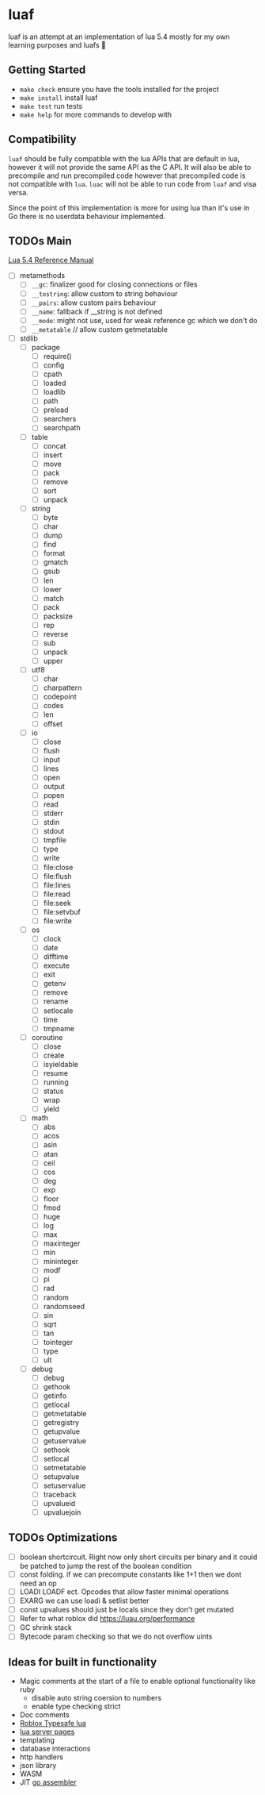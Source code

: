 # luaf
luaf is an attempt at an implementation of lua 5.4 mostly for my own learning
purposes and luafs 🤠

## Getting Started
- `make check` ensure you have the tools installed for the project
- `make install` install luaf
- `make test` run tests
- `make help` for more commands to develop with

## Compatibility
`luaf` should be fully compatible with the lua APIs that are default in lua,
however it will not provide the same API as the C API. It will also be able to
precompile and run precompiled code however that precompiled code is not compatible
with `lua`. `luac` will not be able to run code from `luaf` and visa versa.

Since the point of this implementation is more for using lua than it's use in Go
there is no userdata behaviour implemented.

## TODOs Main
[Lua 5.4 Reference Manual](https://www.lua.org/manual/5.4/)
- [ ] metamethods
  - [ ] `__gc`: finalizer good for closing connections or files
  - [ ] `__tostring`: allow custom to string behaviour
  - [ ] `__pairs`: allow custom pairs behaviour
  - [ ] `__name`: fallback if __string is not defined
  - [ ] `__mode`: might not use, used for weak reference gc which we don't do
  - [ ] `__metatable` // allow custom getmetatable
- [ ] stdlib
  - [ ] package
    - [ ] require()
    - [ ] config
    - [ ] cpath
    - [ ] loaded
    - [ ] loadlib
    - [ ] path
    - [ ] preload
    - [ ] searchers
    - [ ] searchpath
  - [ ] table
    - [ ] concat
    - [ ] insert
    - [ ] move
    - [ ] pack
    - [ ] remove
    - [ ] sort
    - [ ] unpack
  - [ ] string
    - [ ] byte
    - [ ] char
    - [ ] dump
    - [ ] find
    - [ ] format
    - [ ] gmatch
    - [ ] gsub
    - [ ] len
    - [ ] lower
    - [ ] match
    - [ ] pack
    - [ ] packsize
    - [ ] rep
    - [ ] reverse
    - [ ] sub
    - [ ] unpack
    - [ ] upper
  - [ ] utf8
    - [ ] char
    - [ ] charpattern
    - [ ] codepoint
    - [ ] codes
    - [ ] len
    - [ ] offset
  - [ ] io
    - [ ] close
    - [ ] flush
    - [ ] input
    - [ ] lines
    - [ ] open
    - [ ] output
    - [ ] popen
    - [ ] read
    - [ ] stderr
    - [ ] stdin
    - [ ] stdout
    - [ ] tmpfile
    - [ ] type
    - [ ] write
    - [ ] file:close
    - [ ] file:flush
    - [ ] file:lines
    - [ ] file:read
    - [ ] file:seek
    - [ ] file:setvbuf
    - [ ] file:write
  - [ ] os
    - [ ] clock
    - [ ] date
    - [ ] difftime
    - [ ] execute
    - [ ] exit
    - [ ] getenv
    - [ ] remove
    - [ ] rename
    - [ ] setlocale
    - [ ] time
    - [ ] tmpname
  - [ ] coroutine
    - [ ] close
    - [ ] create
    - [ ] isyieldable
    - [ ] resume
    - [ ] running
    - [ ] status
    - [ ] wrap
    - [ ] yield
  - [ ] math
    - [ ] abs
    - [ ] acos
    - [ ] asin
    - [ ] atan
    - [ ] ceil
    - [ ] cos
    - [ ] deg
    - [ ] exp
    - [ ] floor
    - [ ] fmod
    - [ ] huge
    - [ ] log
    - [ ] max
    - [ ] maxinteger
    - [ ] min
    - [ ] mininteger
    - [ ] modf
    - [ ] pi
    - [ ] rad
    - [ ] random
    - [ ] randomseed
    - [ ] sin
    - [ ] sqrt
    - [ ] tan
    - [ ] tointeger
    - [ ] type
    - [ ] ult
  - [ ] debug
    - [ ] debug
    - [ ] gethook
    - [ ] getinfo
    - [ ] getlocal
    - [ ] getmetatable
    - [ ] getregistry
    - [ ] getupvalue
    - [ ] getuservalue
    - [ ] sethook
    - [ ] setlocal
    - [ ] setmetatable
    - [ ] setupvalue
    - [ ] setuservalue
    - [ ] traceback
    - [ ] upvalueid
    - [ ] upvaluejoin

## TODOs Optimizations
- [ ] boolean shortcircuit. Right now only short circuits per binary and it could
    be patched to jump the rest of the boolean condition
- [ ] const folding. if we can precompute constants like 1+1 then we dont need an op
- [ ] LOADI LOADF ect. Opcodes that allow faster minimal operations
- [ ] EXARG we can use loadi & setlist better
- [ ] const upvalues should just be locals since they don't get mutated
- [ ] Refer to what roblox did https://luau.org/performance
- [ ] GC shrink stack
- [ ] Bytecode param checking so that we do not overflow uints

## Ideas for built in functionality
- Magic comments at the start of a file to enable optional functionality like ruby
    - disable auto string coersion to numbers
    - enable type checking strict
- Doc comments
- [Roblox Typesafe lua](https://luau.org/)
- [lua server pages](https://github.com/clark15b/luasp)
- templating
- database interactions
- http handlers
- json library
- WASM
- JIT [go assembler](https://github.com/twitchyliquid64/golang-asm)
